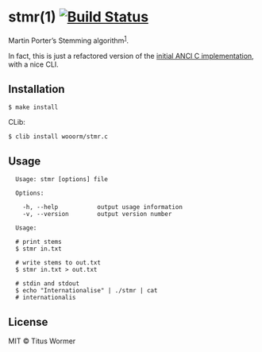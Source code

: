 # stmr(1) [![Build Status](https://img.shields.io/travis/wooorm/stmr.c.svg?style=flat)](https://travis-ci.org/wooorm/stmr.c)

Martin Porter’s Stemming algorithm<sup>[1](http://tartarus.org/martin/PorterStemmer/)</sup>.

In fact, this is just a refactored version of the [initial ANCI C implementation](http://tartarus.org/martin/PorterStemmer/c.txt), with a nice CLI.

## Installation

```
$ make install
```

CLib:
```
$ clib install wooorm/stmr.c
```

## Usage

```
  Usage: stmr [options] file

  Options:

    -h, --help           output usage information
    -v, --version        output version number

  Usage:

  # print stems
  $ stmr in.txt

  # write stems to out.txt
  $ stmr in.txt > out.txt

  # stdin and stdout
  $ echo "Internationalise" | ./stmr | cat
  # internationalis
```

## License

MIT © Titus Wormer
